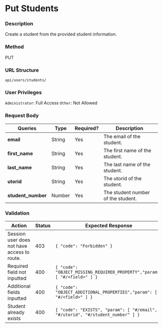 Put Students
===
### Description
Create a student from the provided student information.

### Method
PUT

### URL Structure
`api/users/students/`

### User Privileges
`Administrator`: Full Access
`Other`: Not Allowed

### Request Body
| Queries            | Type    | Required? |  Description                       |
|--------------------|---------|-----------|------------------------------------|
| **email**          | String  | Yes       |  The email of the student.         |
| **first_name**     | String  | Yes       |  The first name of the student.    |
| **last_name**      | String  | Yes       |  The last name of the student.     |
| **utorid**         | String  | Yes       |  The utorid of the student.        |
| **student_number** | Number  | Yes       |  The student number of the student.|

### Validation
| Action                                      | Status | Expected Response                                                              |
|---------------------------------------------|--------|--------------------------------------------------------------------------------|
| Session user does not have access to route. | 403    | `{ "code": "Forbidden" }`                                                      |
| Required field not inputted                 | 400    | `{ "code": "OBJECT_MISSING_REQUIRED_PROPERTY","param": [ "#/<field>" ] }`      |
| Additional fields inputted                  | 400    | `{ "code": "OBJECT_ADDITIONAL_PROPERTIES","param": [ "#/<field>" ] }`          |
| Student already exists                      | 400    | `{ "code": "EXISTS", "param": [ "#/email", "#/utorid", "#/student_number" ] }` |
